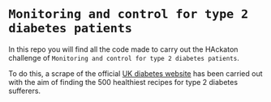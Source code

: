 # `Monitoring and control for type 2 diabetes patients`

In this repo you will find all the code made to carry out the HAckaton challenge of `Monitoring and control for type 2 diabetes patients`.


To do this, a scrape of the official [UK diabetes website](https://www.diabetes.org.uk/guide-to-diabetes/recipes/chicken-risotto-spring-vegetables) has been carried out with the aim of finding the 500 healthiest recipes for type 2 diabetes sufferers.